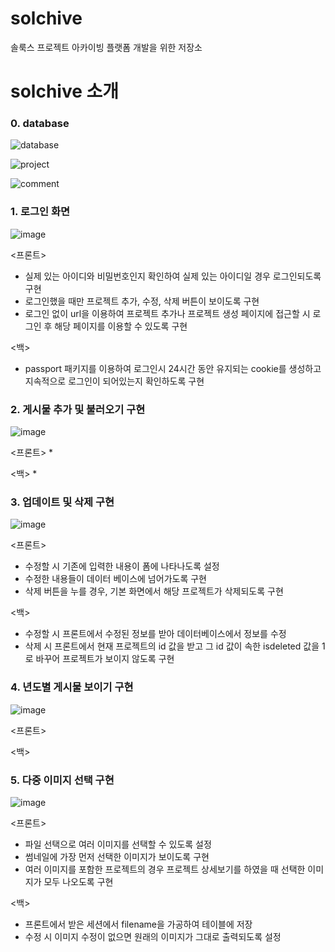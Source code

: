 # solchive
솔룩스 프로젝트 아카이빙 플랫폼 개발을 위한 저장소


# solchive 소개

### 0. database
![database](https://user-images.githubusercontent.com/69200763/108874887-f62b9280-763f-11eb-857f-43fad662c44c.png)

![project](https://user-images.githubusercontent.com/69200763/108874911-fe83cd80-763f-11eb-9557-a1273143c5d2.png)

![comment](https://user-images.githubusercontent.com/69200763/108874922-02afeb00-7640-11eb-9925-52822cc63201.png)



### 1. 로그인 화면

![image](https://user-images.githubusercontent.com/61380136/108865301-74833700-7636-11eb-9c41-2ced3f5b4719.png)

<프론트>
* 실제 있는 아이디와 비밀번호인지 확인하여 실제 있는 아이디일 경우 로그인되도록 구현
* 로그인했을 때만 프로젝트 추가, 수정, 삭제 버튼이 보이도록 구현
* 로그인 없이 url을 이용하여 프로젝트 추가나 프로젝트 생성 페이지에 접근할 시 로그인 후 해당 페이지를 이용할 수 있도록 구현

<백>
* passport 패키지를 이용하여 로그인시 24시간 동안 유지되는 cookie를 생성하고 지속적으로 로그인이 되어있는지 확인하도록 구현

### 2. 게시물 추가 및 불러오기 구현

![image](https://user-images.githubusercontent.com/61380136/108871545-9e3f5c80-763c-11eb-8c7d-6dcde5258646.png)

<프론트>
* 

<백>
* 

### 3. 업데이트 및 삭제 구현

![image](https://user-images.githubusercontent.com/61380136/108867347-73530980-7638-11eb-99aa-2ed1e6827aa2.png)

<프론트>
* 수정할 시 기존에 입력한 내용이 폼에 나타나도록 설정
* 수정한 내용들이 데이터 베이스에 넘어가도록 구현
* 삭제 버튼을 누를 경우, 기본 화면에서 해당 프로젝트가 삭제되도록 구현


<백>
* 수정할 시 프론트에서 수정된 정보를 받아 데이터베이스에서 정보를 수정  
* 삭제 시 프론트에서 현재 프로젝트의 id 값을 받고 그 id 값이 속한 isdeleted 값을 1로 바꾸어 프로젝트가 보이지 않도록 구현

### 4. 년도별 게시물 보이기 구현

![image](https://user-images.githubusercontent.com/61380136/108871816-e1013480-763c-11eb-8c02-289f51f6ff49.png)

<프론트>


<백>


### 5. 다중 이미지 선택 구현

![image](https://user-images.githubusercontent.com/61380136/108867664-c331d080-7638-11eb-89a0-1a228c0a445e.png)

<프론트>
* 파일 선택으로 여러 이미지를 선택할 수 있도록 설정
* 썸네일에 가장 먼저 선택한 이미지가 보이도록 구현
* 여러 이미지를 포함한 프로젝트의 경우 프로젝트 상세보기를 하였을 때 선택한 이미지가 모두 나오도록 구현


<백>
* 프론트에서 받은 세션에서 filename을 가공하여 테이블에 저장
* 수정 시 이미지 수정이 없으면 원래의 이미지가 그대로 출력되도록 설정
